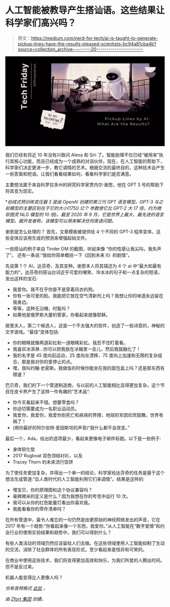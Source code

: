# 人工智能被教导产生搭讪语。这些结果让科学家们高兴吗？

> 原文：<https://medium.com/nerd-for-tech/ai-is-taught-to-generate-pickup-lines-have-the-results-pleased-scientists-bc94a81cba4b?source=collection_archive---------20----------------------->

![](img/4f82e0898c08bdbd0d160a6ad9efd46a.png)

我们已经有将近 10 年没有兴致问 Alexa 和 Siri 了。智能助理不仅已经“被用来”执行其核心功能，而且已经成为一个成熟的对话伙伴。现在，在人工智能的帮助下，科学家们决定更进一步，教它调情的艺术。根据交流的最终目的，这种技术会产生一些答案和短语。让我们看看结果如何，看看科学家们是否满意。

主要想法属于来自科罗拉多州的研究科学家贾内尔·谢恩，他在 GPT 3 号的帮助下将其变为现实。

**创成式预训练变压器 3 是由 OpenAI 创建的第三代 GPT 语言模型。GPT-3 与之前模型的主要区别在于它的大小(1750 亿个* *参数使它比 GPT-2 大 17 倍，约为微软图灵 NLG 模型的 10 倍)。截至 2020 年 9 月，它是世界上最大、最先进的语言模型。据开发者称，该模型可以用来解决任何英语问题。*

谢恩是怎么处理的？
首先，文章模板被提供给 4 个不同的 GPT-3 程序变体，这些变体应该用生成的预测来增强起始文件。

一些搭讪的例子来自 Tinder DM 的截图，听起来像
“你的性感让我尖叫，我失声了”。
还有一条说:“我给你简单概括一下《回到未来 II》的剧情”。

先说第 1 个 AI，达芬奇，及其变种。谢恩本人将其描述为 4 个 ai 中“最大和最有能力的”。达芬奇的搭讪台词近乎可爱的嘲笑、冷冰冰的句子和一点复杂的短语，发出这样的宝石:

*   我爱你。我不在乎你是不是穿着风衣的狗。
*   你有一张可爱的脸。我能把它放在空气清新剂上吗？我想让你的味道永远留在我身边。
*   等等，这种无沿帽，时髦吗？
*   如果他是俄罗斯大厦的管家，你看起来就像耶稣。

居里夫人，第二个候选人，这是一个不太强大的软件，创造了一些诗意的，神秘的文字游戏。“最佳”变体包括:

*   你的眼睛就像两道彩虹和一道眼睛彩虹。我忍不住盯着看。
*   我喜欢冰淇淋…你可以把我放在冰箱里一会儿，然后我就融化了！
*   我的名字是 45 度向前运动，25 度向左漂移，75 度向上加速和无限的复杂组合，那是我对你的爱停止的点。
*   嘿，我叫约翰·史密斯。我做饭的时候你能坐在我的面包盒上吗？还是那东西有限速？

巴贝奇，我们的下一个管道制造商，与以前的人工智能相比显得更加复杂。这个节目在皮卡界产生了这样一件有趣的“艺术品”:

*   你今天看起来不错。想要零食吗？
*   你迫切需要成为一名职业运动员。
*   我爱你，我爱你，我爱你到死亡和疾病的界限，地球的军团欢欣鼓舞。世界有祸了！
*   (用你最好的阿尔伯特·爱因斯坦的声音)“我什么都不会改变。”

最后一个，Ada，给出的选项最少，看起来更像电子邮件标题。以下是一些例子:

*   身体软化垫
*   2017 Rugboat 双色领结衬衫，以及
*   Tracey Thorn 的未来流行馅饼

为了使任务更加复杂，并得出一个单一的结论，科学家给达芬奇的任务是基于这个想法生成管道:“后人类时代的人工智能利用它们来调情”。结果是这样的:

*   嘿宝贝，你的原理图和这个协议兼容吗？
*   毫微微米的定义是什么？因为我想在你的夸克中运行 10 次。
*   我可以从你的红色能量灯看出你喜欢我。
*   我能看看你的零件清单吗？

在所有管道中，最令人难忘的一句仍然是由更原始的神经网络发出的声音，它在 2017 年有一个趋势:“你看起来像一个东西，我爱你。”从人工智能在“数字爱情”和约会行业的使用实验结果和趋势中，我们可以得到什么？

有些人类活动的领域仍然应该留给人们去做。在这些领域使用人工智能抑制了生动的交流，消除了社会群体的所有表现形式，至少看起来是怪异和可笑的。

在商业中使用这些技术，我们将变得更加高效和快乐，为我们所爱的人腾出时间。但不是反过来。

机器人能变得比人更像人吗？

*也有音频格式* [*此处*](https://www.buzzsprout.com/965905/episodes/8259385) *。*

*由* [*Zfort 集团*](https://www.zfort.com/) *创建。*